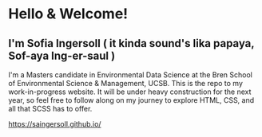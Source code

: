 # Hello & Welcome!

## I'm Sofia Ingersoll ( it kinda sound's lika papaya, Sof-aya Ing-er-saul )

I'm a Masters candidate in Environmental Data Science at the Bren School of Environmental Science & Management, UCSB. This is the repo to my work-in-progress website. It will be under heavy construction for the next year, so feel free to follow along on my journey to explore HTML, CSS, and all that SCSS has to offer.

 https://saingersoll.github.io/
